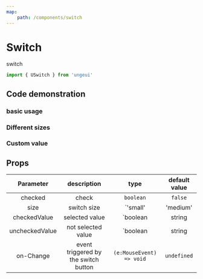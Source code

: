 ```yaml
---
map:
    path: /components/switch
---
```


# Switch

switch

```js
import { USwitch } from 'ungeui'
```

## Code demonstration

### basic usage

<demo src="./demo/base.vue"
    language="vue"
    title="basic usage"
    desc="simplest usage">
</demo>

### Different sizes

<demo src="./demo/size.vue"
    language="vue"
    title="basic usage"
    desc="different sizes">
</demo>

### Custom value

<demo src="./demo/value.vue"
    language="vue"
    title="basic usage"
    desc="define selected value and unselected value">
</demo>

## Props

|  Parameter | description | type | default value|
| :------: | :------: | :-------: | :-----: |
| checked  | check  | `boolean` | `false` |
| size  | switch size | `'small' | 'medium' | 'large'` | `'medium'` | 
| checkedValue | selected value |  `boolean | string | number` | `true` |
| uncheckedValue | not selected value |  `boolean | string | number` | `false` |
| on-Change | event triggered by the switch button |  `(e:MouseEvent) => void` | `undefined` |
